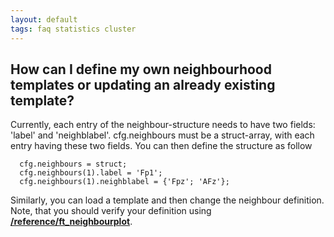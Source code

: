 ```yaml
---
layout: default
tags: faq statistics cluster
---
```



## How can I define my own neighbourhood templates or updating an already existing template?

Currently, each entry of the neighbour-structure needs to have two fields: 'label' and 'neighblabel'. cfg.neighbours must be a struct-array, with each entry having these two fields. You can then define the structure as follow


	  cfg.neighbours = struct;
	  cfg.neighbours(1).label = 'Fp1';
	  cfg.neighbours(1).neighblabel = {'Fpz'; 'AFz'};


Similarly, you can load a template and then change the neighbour definition. Note, that you should verify your definition using **[/reference/ft_neighbourplot](/reference/ft_neighbourplot)**. 

